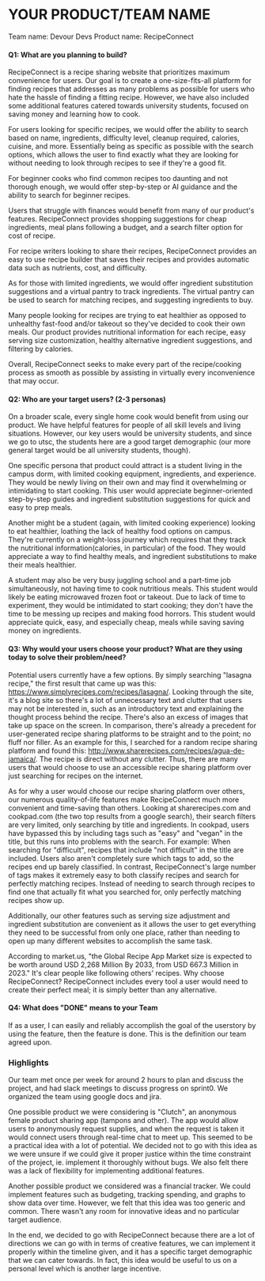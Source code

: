 # YOUR PRODUCT/TEAM NAME    
Team name: Devour Devs
Product name: RecipeConnect

#### Q1: What are you planning to build?
RecipeConnect is a recipe sharing website that prioritizes maximum convenience for users. Our goal is to create a one-size-fits-all platform for finding recipes that addresses as many problems as possible for users who hate the hassle of finding a fitting recipe. However, we have also included some additional features catered towards university students, focused on saving money and learning how to cook.

For users looking for specific recipes, we would offer the ability to search based on name, ingredients, difficulty level, cleanup required, calories, cuisine, and more. Essentially being as specific as possible with the search options, which allows the user to find exactly what they are looking for without needing to look through recipes to see if they're a good fit.

For beginner cooks who find common recipes too daunting and not thorough enough, we would offer step-by-step or AI guidance and the ability to search for beginner recipes.

Users that struggle with finances would benefit from many of our product's features. RecipeConnect provides shopping suggestions for cheap ingredients, meal plans following a budget, and a search filter option for cost of recipe.

For recipe writers looking to share their recipes, RecipeConnect provides an easy to use recipe builder that saves their recipes and provides automatic data such as nutrients, cost, and difficulty.

As for those with limited ingredients, we would offer ingredient substitution suggestions and a virtual pantry to track ingredients. The virtual pantry can be used to search for matching recipes, and suggesting ingredients to buy.

Many people looking for recipes are trying to eat healthier as opposed to unhealthy fast-food and/or takeout so they've decided to cook their own meals. Our product provides nutritional information for each recipe, easy serving size customization, healthy alternative ingredient suggestions, and filtering by calories.

Overall, RecipeConnect seeks to make every part of the recipe/cooking process as smooth as possible by assisting in virtually every inconvenience that may occur.

#### Q2: Who are your target users? (2-3 personas)
On a broader scale, every single home cook would benefit from using our product. We have helpful features for people of all skill levels and living situations. However, our key users would be university students, and since we go to utsc, the students here are a good target demographic (our more general target would be all university students, though).

One specific persona that product could attract is a student living in the campus dorm, with limited cooking equipment, ingredients, and experience. They would be newly living on their own and may find it overwhelming or intimidating to start cooking. This user would appreciate beginner-oriented step-by-step guides and ingredient substitution suggestions for quick and easy to prep meals.

Another might be a student (again, with limited cooking experience) looking to eat healthier, loathing the lack of healthy food options on campus. They're currently on a weight-loss journey which requires that they track the nutritional information(calories, in particular) of the food. They would appreciate a way to find healthy meals, and ingredient substitutions to make their meals healthier.

A student may also be very busy juggling school and a part-time job simultaneously, not having time to cook nutritious meals. This student would likely be eating microwaved frozen foot or takeout. Due to lack of time to experiment, they would be intimidated to start cooking; they don't have the time to be messing up recipes and making food horrors. This student would appreciate quick, easy, and especially cheap, meals while saving saving money on ingredients.

[](personas.pdf)

#### Q3: Why would your users choose your product? What are they using today to solve their problem/need?
Potential users currently have a few options. By simply searching "lasagna recipe," the first result that came up was this: https://www.simplyrecipes.com/recipes/lasagna/. Looking through the site, it's a blog site so there's a lot of unnecessary text and clutter that users may not be interested in, such as an introductory text and explaining the thought process behind the recipe. There's also an excess of images that take up space on the screen. In comparison, there's already a precedent for user-generated recipe sharing platforms to be straight and to the point; no fluff nor filler. As an example for this, I searched for a random recipe sharing platform and found this: http://www.sharerecipes.com/recipes/agua-de-jamaica/. The recipe is direct without any clutter. Thus, there are many users that would choose to use an accessible recipe sharing platform over just searching for recipes on the internet.

As for why a user would choose our recipe sharing platform over others, our numerous quality-of-life features make RecipeConnect much more convenient and time-saving than others. Looking at sharerecipes.com and cookpad.com (the two top results from a google search), their search filters are very limited, only searching by title and ingredients. In cookpad, users have bypassed this by including tags such as "easy" and "vegan" in the title, but this runs into problems with the search. For example: When searching for "difficult", recipes that include "not difficult" in the title are included. Users also aren't completely sure which tags to add, so the recipes end up barely classified. In contrast, RecipeConnect's large number of tags makes it extremely easy to both classify recipes and search for perfectly matching recipes. Instead of needing to search through recipes to find one that actually fit what you searched for, only perfectly matching recipes show up.

Additionally, our other features such as serving size adjustment and ingredient substitution are convenient as it allows the user to get everything they need to be successful from only one place, rather than needing to open up many different websites to accomplish the same task.

According to market.us, "the Global Recipe App Market size is expected to be worth around USD 2,268 Million By 2033, from USD 667.3 Million in 2023." It's clear people like following others' recipes. Why choose RecipeConnect? RecipeConnect includes every tool a user would need to create their perfect meal; it is simply better than any alternative.

#### Q4: What does "DONE" means to your Team 
If as a user, I can easily and reliably accomplish the goal of the userstory by using the feature, then the feature is done. This is the definition our team agreed upon.

### Highlights
 Our team met once per week for around 2 hours to plan and discuss the project, and had slack meetings to discuss progress on sprint0. We organized the team using google docs and jira. 
 
 One possible product we were considering is "Clutch", an anonymous female product sharing app (tampons and other). The app would allow users to anonymously request supplies, and when the request is taken it would connect users through real-time chat to meet up. This seemed to be a practical idea with a lot of potential.  We decided not to go with this idea as we were unsure if we could give it proper justice within the time constraint of the project, ie. implement it thoroughly without bugs. We also felt there was a lack of flexibility for implementing additional features.

 Another possible product we considered was a financial tracker. We could implement features such as budgeting, tracking spending, and graphs to show data over time. However, we felt that this idea was too generic and common. There wasn't any room for innovative ideas and no particular target audience.

 In the end, we decided to go with RecipeConnect because there are a lot of directions we can go with in terms of creative features, we can implement it properly within the timeline given, and it has a specific target demographic that we can cater towards. In fact, this idea would be useful to us on a personal level which is another large incentive.
  

